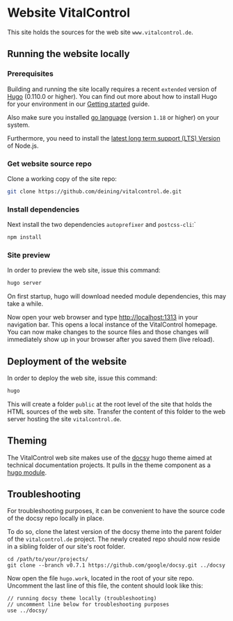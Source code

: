 # Website VitalControl

This site holds the sources for the web site `www.vitalcontrol.de`.

## Running the website locally

### Prerequisites

Building and running the site locally requires a recent `extended` version of [Hugo](https://gohugo.io) (0.110.0 or higher).
You can find out more about how to install Hugo for your environment in our
[Getting started](https://www.docsy.dev/docs/getting-started/#prerequisites-and-installation) guide.

Also make sure you installed [go language](https://go.dev/doc/install) (version `1.18` or higher) on your system.

Furthermore, you need to install the [latest long term support (LTS) Version](https://nodejs.org/en/about/releases/) of Node.js.

### Get website source repo

Clone a working copy of the site repo:

```bash
git clone https://github.com/deining/vitalcontrol.de.git
```
### Install dependencies

Next install the two dependencies `autoprefixer` and `postcss-cli`:`

```bash
npm install
```

### Site preview

In order to preview the web site, issue this command:

```bash
hugo server
```

On first startup, hugo will download needed module dependencies, this may take a while.

Now open your web browser and type [http://localhost:1313](http://localhost:1313) in your navigation bar.
This opens a local instance of the VitalControl homepage. You can now make
changes to the source files and those changes will immediately show up in your
browser after you saved them (live reload).

## Deployment of the website

In order to deploy the web site, issue this command:

```bash
hugo
```

This will create a folder `public` at the root level of the site that holds the HTML sources of the web site.
Transfer the content of this folder to the web server hosting the site `vitalcontrol.de`.

## Theming

The VitalControl web site makes use of the [docsy][] hugo theme aimed at technical documentation projects.
It pulls in the theme component as a [hugo module](https://gohugo.io/hugo-modules/theme-components/).

## Troubleshooting

For troubleshooting purposes, it can be convenient to have the source code of the docsy repo locally in place.

To do so, clone the latest version of the docsy theme into the parent folder of the `vitalcontrol.de` project. The newly created repo should now reside in a sibling folder of our site's root folder.

```shell
cd /path/to/your/projects/
git clone --branch v0.7.1 https://github.com/google/docsy.git ../docsy
```

Now open the file `hugo.work`, located in the root of your site repo.
Uncomment the last line of this file, the content should look like this:

```
// running docsy theme locally (troubleshooting)
// uncomment line below for troubleshooting purposes
use ../docsy/
```

[docsy]: https://github.com/google/docsy
